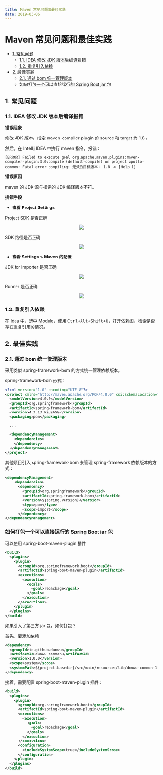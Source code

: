 ```yaml
---
title: Maven 常见问题和最佳实践
date: 2019-03-06
---
```


# Maven 常见问题和最佳实践

<!-- TOC depthFrom:2 depthTo:3 -->

- [1. 常见问题](#1-常见问题)
    - [1.1. IDEA 修改 JDK 版本后编译报错](#11-idea-修改-jdk-版本后编译报错)
    - [1.2. 重复引入依赖](#12-重复引入依赖)
- [2. 最佳实践](#2-最佳实践)
    - [2.1. 通过 bom 统一管理版本](#21-通过-bom-统一管理版本)
    - [如何打包一个可以直接运行的 Spring Boot jar 包](#如何打包一个可以直接运行的-spring-boot-jar-包)

<!-- /TOC -->

## 1. 常见问题

### 1.1. IDEA 修改 JDK 版本后编译报错

**错误现象**

修改 JDK 版本，指定 maven-compiler-plugin 的 source 和 target 为 1.8 。

然后，在 Intellij IDEA 中执行 maven 指令，报错：

```
[ERROR] Failed to execute goal org.apache.maven.plugins:maven-compiler-plugin:3.0:compile (default-compile) on project apollo-common: Fatal error compiling: 无效的目标版本： 1.8 -> [Help 1]
```

**错误原因**

maven 的 JDK 源与指定的 JDK 编译版本不符。

**排错手段**

- **查看 Project Settings**

Project SDK 是否正确

<div align="center"><img src="https://raw.githubusercontent.com/dunwu/images/master/snap/20181127203324.png"/></div>

SDK 路径是否正确

<div align="center"><img src="https://raw.githubusercontent.com/dunwu/images/master/snap/20181127203427.png"/></div>

- **查看 Settings > Maven 的配置**

JDK for importer 是否正确

<div align="center"><img src="https://raw.githubusercontent.com/dunwu/images/master/snap/20181127203408.png"/></div>

Runner 是否正确

<div align="center"><img src="https://raw.githubusercontent.com/dunwu/images/master/snap/20181127203439.png"/></div>

### 1.2. 重复引入依赖

在 Idea 中，选中 Module，使用 <kbd>Ctrl+Alt+Shift+U</kbd>，打开依赖图，检索是否存在重复引用的情况。

## 2. 最佳实践

### 2.1. 通过 bom 统一管理版本

采用类似 spring-framework-bom 的方式统一管理依赖版本。

spring-framework-bom 形式：

```xml
<?xml version="1.0" encoding="UTF-8"?>
<project xmlns="http://maven.apache.org/POM/4.0.0" xsi:schemaLocation="http://maven.apache.org/POM/4.0.0 http://maven.apache.org/xsd/maven-4.0.0.xsd" xmlns:xsi="http://www.w3.org/2001/XMLSchema-instance">
  <modelVersion>4.0.0</modelVersion>
  <groupId>org.springframework</groupId>
  <artifactId>spring-framework-bom</artifactId>
  <version>4.3.13.RELEASE</version>
  <packaging>pom</packaging>

  ...

  <dependencyManagement>
    <dependencies>
    </dependency>
  </dependencyManagement>
</project>
```

其他项目引入 spring-framework-bom 来管理 spring-framework 依赖版本的方式：

```xml
<dependencyManagement>
    <dependencies>
      <dependency>
        <groupId>org.springframework</groupId>
        <artifactId>spring-framework-bom</artifactId>
        <version>${spring.version}</version>
        <type>pom</type>
        <scope>import</scope>
      </dependency>
</dependencyManagement>
```

### 如何打包一个可以直接运行的 Spring Boot jar 包

可以使用 spring-boot-maven-plugin 插件

```xml
<build>
  <plugins>
    <plugin>
      <groupId>org.springframework.boot</groupId>
      <artifactId>spring-boot-maven-plugin</artifactId>
      <executions>
        <execution>
          <goals>
            <goal>repackage</goal>
          </goals>
        </execution>
      </executions>
    </plugin>
  </plugins>
</build>
```

如果引入了第三方 jar 包，如何打包？

首先，要添加依赖

```xml
<dependency>
  <groupId>io.github.dunwu</groupId>
  <artifactId>dunwu-common</artifactId>
  <version>1.0.0</version>
  <scope>system</scope>
  <systemPath>${project.basedir}/src/main/resources/lib/dunwu-common-1.0.0.jar</systemPath>
</dependency>
```

接着，需要配置 spring-boot-maven-plugin 插件：

```xml
<build>
  <plugins>
    <plugin>
      <groupId>org.springframework.boot</groupId>
      <artifactId>spring-boot-maven-plugin</artifactId>
      <executions>
        <execution>
          <goals>
            <goal>repackage</goal>
          </goals>
        </execution>
      </executions>
      <configuration>
        <includeSystemScope>true</includeSystemScope>
      </configuration>
    </plugin>
  </plugins>
</build>
```
